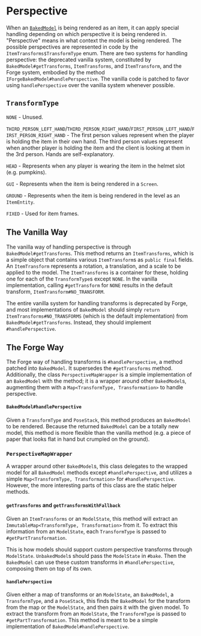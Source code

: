 Perspective
===========

When an [`BakedModel`][bakedmodel] is being rendered as an item, it can apply special handling depending on which perspective it is being rendered in. "Perspective" means in what context the model is being rendered. The possible perspectives are represented in code by the `ItemTransforms$TransformType` enum. There are two systems for handling perspective: the deprecated vanilla system, constituted by `BakedModel#getTransforms`, `ItemTransforms`, and `ItemTransform`, and the Forge system, embodied by the method `IForgeBakedModel#handlePerspective`. The vanilla code is patched to favor using `handlePerspective` over the vanilla system whenever possible.

`TransformType`
---------------

`NONE` - Unused.

`THIRD_PERSON_LEFT_HAND`/`THIRD_PERSON_RIGHT_HAND`/`FIRST_PERSON_LEFT_HAND`/`FIRST_PERSON_RIGHT_HAND` - The first person values represent when the player is holding the item in their own hand. The third person values represent when another player is holding the item and the client is looking at them in the 3rd person. Hands are self-explanatory.

`HEAD` - Represents when any player is wearing the item in the helmet slot (e.g. pumpkins).

`GUI` - Represents when the item is being rendered in a `Screen`.

`GROUND` - Represents when the item is being rendered in the level as an `ItemEntity`.

`FIXED` - Used for item frames.

The Vanilla Way
---------------

The vanilla way of handling perspective is through `BakedModel#getTransforms`. This method returns an `ItemTransforms`, which is a simple object that contains various `ItemTransform`s as `public final` fields. An `ItemTransform` represents a rotation, a translation, and a scale to be applied to the model. The `ItemTransforms` is a container for these, holding one for each of the `TransformType`s except `NONE`. In the vanilla implementation, calling `#getTransform` for `NONE` results in the default transform, `ItemTransform#NO_TRANSFORM`.

The entire vanilla system for handling transforms is deprecated by Forge, and most implementations of `BakedModel` should simply `return ItemTransforms#NO_TRANSFORMS` (which is the default implementation) from `BakedModel#getTransforms`. Instead, they should implement `#handlePerspective`.

The Forge Way
-------------

The Forge way of handling transforms is `#handlePerspective`, a method patched into `BakedModel`. It supersedes the `#getTransforms` method. Additionally, the class `PerspectiveMapWrapper` is a simple implementation of an `BakedModel` with the method; it is a wrapper around other `BakedModel`s, augmenting them with a `Map<TransformType, Transformation>` to handle perspective.

#### `BakedModel#handlePerspective`

Given a `TransformType` and `PoseStack`, this method produces an `BakedModel` to be rendered. Because the returned `BakedModel` can be a totally new model, this method is more flexible than the vanilla method (e.g. a piece of paper that looks flat in hand but crumpled on the ground).

### `PerspectiveMapWrapper`

A wrapper around other `BakedModel`s, this class delegates to the wrapped model for all `BakedModel` methods except `#handlePerspective`, and utilizes a simple `Map<TransformType, Transformation>` for `#handlePerspective`. However, the more interesting parts of this class are the static helper methods.

#### `getTransforms` and `getTransformsWithFallback`

Given an `ItemTransforms` or an `ModelState`, this method will extract an `ImmutableMap<TransformType, Transformation>` from it. To extract this information from an `ModelState`, each `TransformType` is passed to `#getPartTransformation`.

This is how models should support custom perspective transforms through `ModelState`. `UnbakedModel`s should pass the `ModelState` in `#bake`. Then the `BakedModel` can use these custom transforms in `#handlePerspective`, composing them on top of its own.

#### `handlePerspective`

Given either a map of transforms or an `ModelState`, an `BakedModel`, a `TransformType`, and a `PoseStack`, this finds the `BakedModel` for the transform from the map or the `ModelState`, and then pairs it with the given model. To extract the transform from an `ModelState`, the `TransformType` is passed to `#getPartTransformation`. This method is meant to be a simple implementation of `BakedModel#handlePerspective`.

[bakedmodel]: ./bakedmodel.md
